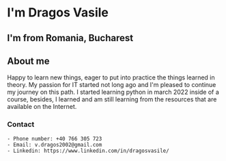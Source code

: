 # I'm Dragos Vasile

## I'm from Romania, Bucharest

## About me

Happy to learn new things, eager to put into practice the things learned in theory. My passion for IT started not long ago and I'm pleased to continue my journey on this path. I started learning python in march 2022 inside of a course, besides, I learned and am still learning from the resources that are available on the Internet.

### Contact
    - Phone number: +40 766 305 723
    - Email: v.dragos2002@gmail.com
    - Linkedin: https://www.linkedin.com/in/dragosvasile/